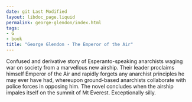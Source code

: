 ```yaml
---
date: git Last Modified
layout: libdoc_page.liquid
permalink: george-glendon/index.html
tags:
- G
- book
title: "George Glendon - The Emperor of the Air"
---
```


Confused and derivative story of Esperanto-speaking anarchists waging war on society from a marvellous new airship. Their leader proclaims himself Emperor of the Air and rapidly forgets any anarchist principles he may ever have had, whereupon ground-based anarchists collaborate with police forces in opposing him. The novel concludes when the airship impales itself on the summit of Mt Everest. Exceptionally silly.